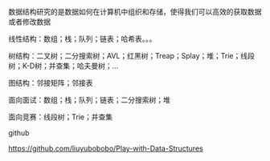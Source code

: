 

​	数据结构研究的是数据如何在计算机中组织和存储，使得我们可以高效的获取数据或者修改数据

线性结构：数组；栈；队列；链表；哈希表。。。

树结构：二叉树；二分搜索树；AVL；红黑树；Treap；Splay；堆；Trie；线段树；K-D树；并查集；哈夫曼树；...

图结构：邻接矩阵；邻接表



面向面试：数组；栈；队列；链表；二分搜索树；堆

面向竞赛：线段树；Trie；并查集



github

https://github.com/liuyubobobo/Play-with-Data-Structures